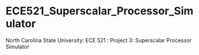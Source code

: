 # ECE521_Superscalar_Processor_Simulator
North Carolina State University: ECE 521 : Project 3: Superscalar Processor Simulator 
